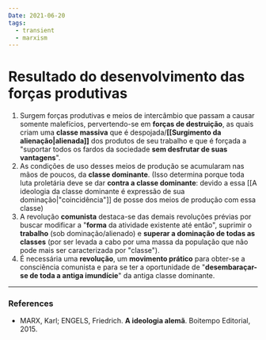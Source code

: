 ```yaml
---
Date: 2021-06-20
tags:
  - transient
  - marxism
---
```

# Resultado do desenvolvimento das forças produtivas
1. Surgem forças produtivas e meios de intercâmbio que passam a causar somente malefícios, pervertendo-se em **forças de destruição**, as quais criam uma **classe massiva** que é despojada/**[[Surgimento da alienação|alienada]]** dos produtos de seu trabalho e que é forçada a "suportar todos os fardos da sociedade **sem desfrutar de suas vantagens**".
2. As condições de uso desses meios de produção se acumularam nas mãos de poucos, da **classe dominante**.
(Isso determina porque toda luta proletária deve se dar **contra a classe dominante**: devido a essa [[A ideologia da classe dominante é expressão de sua dominação|"coincidência"]] de posse dos meios de produção com essa classe)
3. A revolução **comunista** destaca-se das demais revoluções prévias por buscar modificar a "**forma** da atividade existente até então", suprimir o **trabalho** (sob dominação/alienado) e **superar a dominação de todas as classes** (por ser levada a cabo por uma massa da população que não pode mais ser caracterizada por "classe").
4. É necessária uma **revolução**, um **movimento prático** para obter-se a consciência comunista e para se ter a oportunidade de "**desembaraçar-se de toda a antiga imundície**" da antiga classe dominante. 

---
### References
- MARX, Karl; ENGELS, Friedrich. **A ideologia alemã**. Boitempo Editorial, 2015.